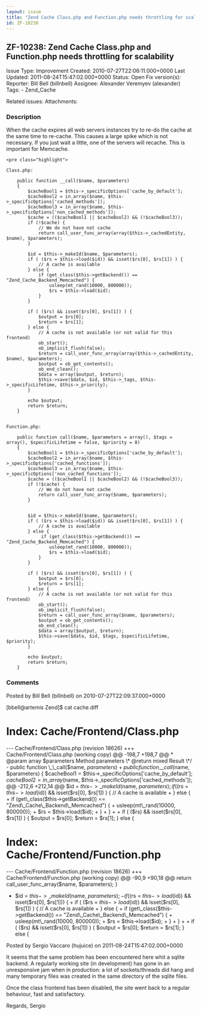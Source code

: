 ```yaml
---
layout: issue
title: "Zend Cache Class.php and Function.php needs throttling for scalability"
id: ZF-10238
---
```


ZF-10238: Zend Cache Class.php and Function.php needs throttling for scalability
--------------------------------------------------------------------------------

 Issue Type: Improvement Created: 2010-07-27T22:06:11.000+0000 Last Updated: 2011-08-24T15:47:02.000+0000 Status: Open Fix version(s): 
 Reporter:  Bill Bell (billnbell)  Assignee:  Alexander Veremyev (alexander)  Tags: - Zend\_Cache
 
 Related issues: 
 Attachments: 
### Description

When the cache expires all web servers instances try to re-do the cache at the same time to re-cache. This causes a large spike which is not necessary. If you just wait a little, one of the servers will recache. This is important for Memcache.

 
    <pre class="highlight">
    
    Class.php:
    
        public function __call($name, $parameters) 
        {
            $cacheBool1 = $this->_specificOptions['cache_by_default'];
            $cacheBool2 = in_array($name, $this->_specificOptions['cached_methods']);
            $cacheBool3 = in_array($name, $this->_specificOptions['non_cached_methods']);
            $cache = (($cacheBool1 || $cacheBool2) && (!$cacheBool3));
            if (!$cache) {
                // We do not have not cache
                return call_user_func_array(array($this->_cachedEntity, $name), $parameters);
            }
    
            $id = $this->_makeId($name, $parameters);
            if ( ($rs = $this->load($id)) && isset($rs[0], $rs[1]) ) {
                // A cache is available
            } else {
                if (get_class($this->getBackend()) == "Zend_Cache_Backend_Memcached") {
                    usleep(mt_rand(10000, 800000));
                    $rs = $this->load($id);
                }
            }
    
            if ( ($rs) && isset($rs[0], $rs[1]) ) {
                $output = $rs[0];
                $return = $rs[1];
            } else {
                // A cache is not available (or not valid for this frontend)
                ob_start();
                ob_implicit_flush(false);
                $return = call_user_func_array(array($this->_cachedEntity, $name), $parameters);
                $output = ob_get_contents();
                ob_end_clean();
                $data = array($output, $return);
                $this->save($data, $id, $this->_tags, $this->_specificLifetime, $this->_priority);
            }
    
            echo $output;
            return $return;
        }
    
    
    Function.php:
    
        public function call($name, $parameters = array(), $tags = array(), $specificLifetime = false, $priority = 8)
        {
            $cacheBool1 = $this->_specificOptions['cache_by_default'];
            $cacheBool2 = in_array($name, $this->_specificOptions['cached_functions']);
            $cacheBool3 = in_array($name, $this->_specificOptions['non_cached_functions']);
            $cache = (($cacheBool1 || $cacheBool2) && (!$cacheBool3));
            if (!$cache) {
                // We do not have not cache
                return call_user_func_array($name, $parameters);
            }
    
    
            $id = $this->_makeId($name, $parameters);
            if ( ($rs = $this->load($id)) && isset($rs[0], $rs[1]) ) {
                // A cache is available
            } else {
                 if (get_class($this->getBackend()) == "Zend_Cache_Backend_Memcached") {
                    usleep(mt_rand(10000, 800000));
                    $rs = $this->load($id);
                }
            }
    
            if ( ($rs) && isset($rs[0], $rs[1]) ) {
                $output = $rs[0];
                $return = $rs[1];
            } else {
                // A cache is not available (or not valid for this frontend)
                ob_start();
                ob_implicit_flush(false);
                $return = call_user_func_array($name, $parameters);
                $output = ob_get_contents();
                ob_end_clean();
                $data = array($output, $return);
                $this->save($data, $id, $tags, $specificLifetime, $priority);
            }
    
            echo $output;
            return $return;
        }


 

 

### Comments

Posted by Bill Bell (billnbell) on 2010-07-27T22:09:37.000+0000

[bbell@artemis Zend]$ cat cache.diff

Index: Cache/Frontend/Class.php
===============================

--- Cache/Frontend/Class.php (revision 18626) +++ Cache/Frontend/Class.php (working copy) @@ -198,7 +198,7 @@ \* @param array $parameters Method parameters \* @return mixed Result \*/ - public function \_\_call($name, $parameters) + public function \_\_call($name, $parameters) { $cacheBool1 = $this->\_specificOptions['cache\_by\_default']; $cacheBool2 = in\_array($name, $this->\_specificOptions['cached\_methods']); @@ -212,6 +212,14 @@ $id = $this->\_makeId($name, $parameters); if ( ($rs = $this->load($id)) && isset($rs[0], $rs[1]) ) { // A cache is available + } else { + if (get\_class($this->getBackend()) == "Zend\_Cache\_Backend\_Memcached") { + usleep(mt\_rand(10000, 800000)); + $rs = $this->load($id); + } + } + + if ( ($rs) && isset($rs[0], $rs[1]) ) { $output = $rs[0]; $return = $rs[1]; } else {

Index: Cache/Frontend/Function.php
==================================

--- Cache/Frontend/Function.php (revision 18626) +++ Cache/Frontend/Function.php (working copy) @@ -90,9 +90,18 @@ return call\_user\_func\_array($name, $parameters); }

+ $id = $this->\_makeId($name, $parameters); - if ( ($rs = $this->load($id)) && isset($rs[0], $rs[1])) { + if ( ($rs = $this->load($id)) && isset($rs[0], $rs[1]) ) { // A cache is available + } else { + if (get\_class($this->getBackend()) == "Zend\_Cache\_Backend\_Memcached") { + usleep(mt\_rand(10000, 800000)); + $rs = $this->load($id); + } + } + + if ( ($rs) && isset($rs[0], $rs[1]) ) { $output = $rs[0]; $return = $rs[1]; } else {

 

 

Posted by Sergio Vaccaro (hujuice) on 2011-08-24T15:47:02.000+0000

It seems that the same problem has been encountered here whit a sqlite backend. A regularly working site (in development) has gone in an unresponsive jam when in production: a lot of sockets/threads did hang and many temporary files was created in the same directory of the sqlite files.

Once the class frontend has been disabled, the site went back to a regular behaviour, fast and satisfactory.

Regards, Sergio

 

 